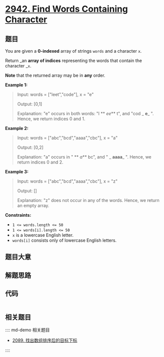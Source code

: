# [2942. Find Words Containing Character](https://leetcode.com/problems/find-words-containing-character)

## 题目

You are given a **0-indexed** array of strings `words` and a character `x`.

Return _an **array of indices** representing the words that contain the
character _`x`.

**Note** that the returned array may be in **any** order.



**Example 1:**

> Input: words = ["leet","code"], x = "e"
> 
> Output: [0,1]
> 
> Explanation: "e" occurs in both words: "l ** _ee_** t", and "cod _ **e**_ ". Hence, we return indices 0 and 1.

**Example 2:**

> Input: words = ["abc","bcd","aaaa","cbc"], x = "a"
> 
> Output: [0,2]
> 
> Explanation: "a" occurs in " ** _a_** bc", and " _ **aaaa**_ ". Hence, we return indices 0 and 2.

**Example 3:**

> Input: words = ["abc","bcd","aaaa","cbc"], x = "z"
> 
> Output: []
> 
> Explanation: "z" does not occur in any of the words. Hence, we return an empty array.

**Constraints:**

  * `1 <= words.length <= 50`
  * `1 <= words[i].length <= 50`
  * `x` is a lowercase English letter.
  * `words[i]` consists only of lowercase English letters.


## 题目大意

## 解题思路

## 代码

```javascript

```

## 相关题目

:::: md-demo 相关题目
- [2089. 找出数组排序后的目标下标](https://leetcode.com/problems/find-target-indices-after-sorting-array)

::::
